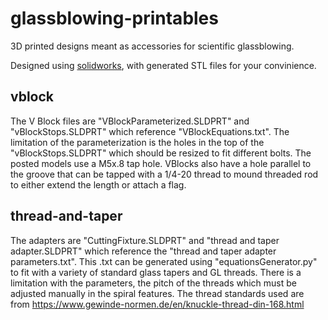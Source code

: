 # glassblowing-printables

3D printed designs meant as accessories for scientific glassblowing.

Designed using [solidworks](https://www.solidworks.com/), with generated STL files for your convinience.

## vblock
 
The V Block files are "VBlockParameterized.SLDPRT" and "vBlockStops.SLDPRT" which reference "VBlockEquations.txt".
The limitation of the parameterization is the holes in the top of the "vBlockStops.SLDPRT" which should be resized to fit different bolts.
The posted models use a M5x.8 tap hole.
VBlocks also have a hole parallel to the groove that can be tapped with a 1/4-20 thread to mound threaded rod to either extend the length or attach a flag.
 
 ## thread-and-taper

The adapters are "CuttingFixture.SLDPRT" and "thread and taper adapter.SLDPRT" which reference the "thread and taper adapter parameters.txt".
This .txt can be generated using "equationsGenerator.py" to fit with a variety of standard glass tapers and GL threads.
There is a limitation with the parameters, the pitch of the threads which must be adjusted manually in the spiral features.
The thread standards used are from https://www.gewinde-normen.de/en/knuckle-thread-din-168.html

